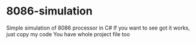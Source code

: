 # 8086-simulation
Simple simulation of 8086 processor in C#
If you want to see got it works, just copy my code
You have whole project file too
